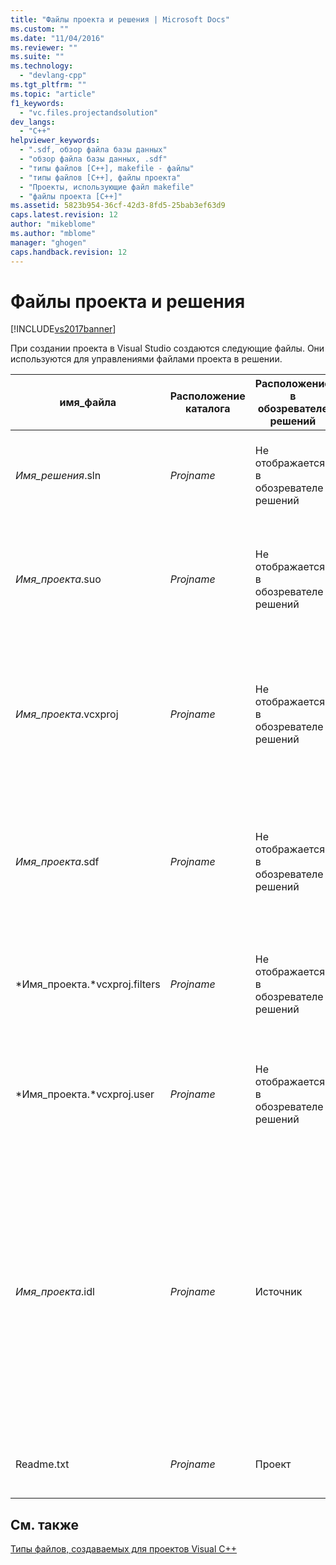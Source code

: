 ```yaml
---
title: "Файлы проекта и решения | Microsoft Docs"
ms.custom: ""
ms.date: "11/04/2016"
ms.reviewer: ""
ms.suite: ""
ms.technology: 
  - "devlang-cpp"
ms.tgt_pltfrm: ""
ms.topic: "article"
f1_keywords: 
  - "vc.files.projectandsolution"
dev_langs: 
  - "C++"
helpviewer_keywords: 
  - ".sdf, обзор файла базы данных"
  - "обзор файла базы данных, .sdf"
  - "типы файлов [C++], makefile - файлы"
  - "типы файлов [C++], файлы проекта"
  - "Проекты, использующие файл makefile"
  - "файлы проекта [C++]"
ms.assetid: 5823b954-36cf-42d3-8fd5-25bab3ef63d9
caps.latest.revision: 12
author: "mikeblome"
ms.author: "mblome"
manager: "ghogen"
caps.handback.revision: 12
---
```

# Файлы проекта и решения
[!INCLUDE[vs2017banner](../assembler/inline/includes/vs2017banner.md)]

При создании проекта в Visual Studio создаются следующие файлы.  Они используются для управлениями файлами проекта в решении.  
  
|имя\_файла|Расположение каталога|Расположение в обозревателе решений|Описание|  
|----------------|---------------------------|-----------------------------------------|--------------|  
|*Имя\_решения*.sln|*Projname*|Не отображается в обозревателе решений|Файл *решения*.  Используется для организации всех элементов проекта или нескольких проектов в единое решение.|  
|*Имя\_проекта*.suo|*Projname*|Не отображается в обозревателе решений|Файл *параметров решения*.  Сохраняет настройки решения, чтобы при любом открытии проекта или файла в решении оно выглядело и вело себя необходимым образом.|  
|*Имя\_проекта*.vcxproj|*Projname*|Не отображается в обозревателе решений|Файл *проекта*.  Хранит информацию, относящуюся к каждому проекту.  \(В более ранних версиях этот файл назывался *Имя\_проекта*.vcproj или *Имя\_проекта*.dsp.\) Пример файла проекта Visual C\+\+ см. в разделе [Файлы проекта](../ide/project-files.md).|  
|*Имя\_проекта*.sdf|*Projname*|Не отображается в обозревателе решений|Файл *базы просмотра*.  Поддерживает функции просмотра и навигации, такие как **Перейти к определению**, **Найти все ссылки** и **Представление классов**.  Создается путем анализа файлов заголовков.|  
|*Имя\_проекта.*vcxproj.filters|*Projname*|Не отображается в обозревателе решений|Файл *фильтров*.  Указывает, куда поместить файл, который добавляется в решение.  Например, H\-файл помещается в узле **Файлы заголовков**.|  
|*Имя\_проекта.*vcxproj.user|*Projname*|Не отображается в обозревателе решений|Файл *пользователя миграции*.  После миграции проекта из Visual Studio 2008 в этом файле появляются данные, преобразованные из любых VSPROPS\-файлов.|  
|*Имя\_проекта*.idl|*Projname*|Источник|\(Для конкретных проектов\) Содержит исходный код на языке описания интерфейсов \(IDL\) для библиотеки типов элементов управления.  Используется Visual C\+\+ для создания библиотеки типов.  Созданная библиотека предоставляет доступ к интерфейсу элемента управления другим клиентам автоматизации.  Дополнительные сведения см. в [файле определения интерфейса \(IDL\-файл\)](http://msdn.microsoft.com/library/windows/desktop/aa378712) в [!INCLUDE[winsdkshort](../atl/reference/includes/winsdkshort_md.md)].|  
|Readme.txt|*Projname*|Проект|Файл *сведений*.  Создается мастером приложений и описывает файлы в проекте.|  
  
## См. также  
 [Типы файлов, создаваемых для проектов Visual C\+\+](../ide/file-types-created-for-visual-cpp-projects.md)